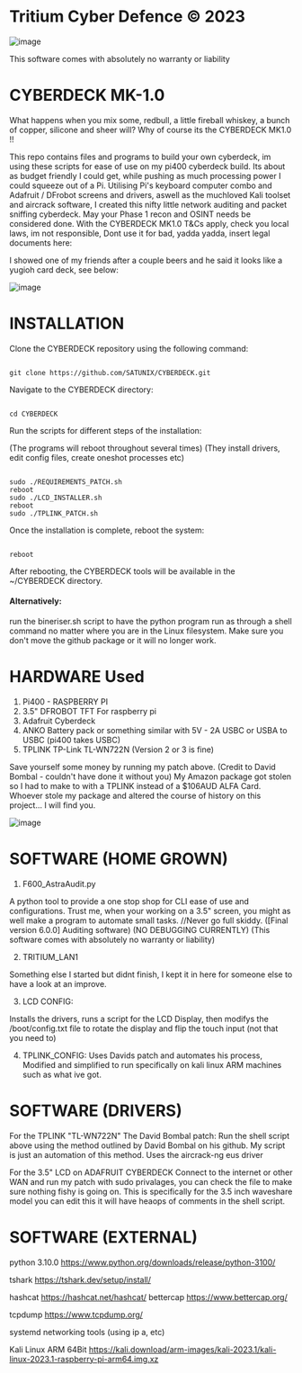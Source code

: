 # Tritium Cyber Defence © 2023
![image](https://avatars.githubusercontent.com/u/120298024?v=4)

This software comes with absolutely no warranty or liability

# CYBERDECK MK-1.0

What happens when you mix some, redbull, a little fireball whiskey, a bunch of copper, silicone and sheer will? 
Why of course its the CYBERDECK MK1.0 !! 

This repo contains files and programs to build your own cyberdeck, im using these scripts for ease of use on my pi400 cyberdeck build. 
Its about as budget friendly I could get, while pushing as much processing power I could squeeze out of a Pi. 
Utilising Pi's keyboard computer combo and Adafruit / DFrobot screens and drivers, aswell as the muchloved Kali toolset and aircrack software, 
I created this nifty little network auditing and packet sniffing cyberdeck. May your Phase 1 recon and OSINT needs be considered done. With the CYBERDECK MK1.0 
T&Cs apply, check you local laws, im not responsible, Dont use it for bad, yadda yadda, insert legal documents here: 

I showed one of my friends after a couple beers and he said it looks like a yugioh card deck, see below: 

![image](https://user-images.githubusercontent.com/111553838/235816204-10f7dd93-4c44-4003-a509-ce212c273afb.png)


# INSTALLATION

Clone the CYBERDECK repository using the following command:

```

git clone https://github.com/SATUNIX/CYBERDECK.git

```

Navigate to the CYBERDECK directory:

```

cd CYBERDECK

```

Run the scripts for different steps of the installation:

(The programs will reboot throughout several times) 
(They install drivers, edit config files, create oneshot processes etc) 

```

sudo ./REQUIREMENTS_PATCH.sh
reboot
sudo ./LCD_INSTALLER.sh
reboot
sudo ./TPLINK_PATCH.sh

```

Once the installation is complete, reboot the system:

```

reboot

```

After rebooting, the CYBERDECK tools will be available in the ~/CYBERDECK directory.


#### Alternatively:
run the bineriser.sh script to have the python program run as through a shell command no matter where you are in the Linux filesystem. 
Make sure you don't move the github package or it will no longer work. 

# HARDWARE Used  
1. Pi400 - RASPBERRY PI 
2. 3.5" DFROBOT TFT For raspberry pi 
3. Adafruit Cyberdeck 
4. ANKO Battery pack or something similar with 5V - 2A USBC or USBA to USBC (pi400 takes USBC)
5. TPLINK TP-Link TL-WN722N (Version 2 or 3 is fine) 

Save yourself some money by running my patch above. (Credit to David Bombal - couldn't have done it without you) 
My Amazon package got stolen so I had to make to with a TPLINK instead of a $106AUD ALFA Card. 
Whoever stole my package and altered the course of history on this project... I will find you. 

![image](https://user-images.githubusercontent.com/111553838/235816261-7dbdffaf-4e7a-4004-a24c-8b85e254a1d3.png)

# SOFTWARE (HOME GROWN)
1. F600_AstraAudit.py 

  A python tool to provide a one stop shop for CLI ease of use and configurations. 
  Trust me, when your working on a 3.5" screen, you might as well make a program to automate small tasks. 
  //Never go full skiddy. 
  ([Final version 6.0.0] Auditing software)
  (NO DEBUGGING CURRENTLY) 
  (This software comes with absolutely no warranty or liability)
  
2. TRITIUM_LAN1 

  Something else I started but didnt finish, I kept it in here for someone else to have a look at an improve. 
  
3. LCD CONFIG: 

  Installs the drivers, runs a script for the LCD Display, then modifys the /boot/config.txt file to rotate the display and flip the touch input (not that you need to) 
  
4. TPLINK_CONFIG: 
  Uses Davids patch and automates his process, Modified and simplified to run specifically on kali linux ARM machines such as what ive got. 
    
    

# SOFTWARE (DRIVERS) 

For the TPLINK "TL-WN722N" 
The David Bombal patch: Run the shell script above using the method outlined by David Bombal on his github. My script is just an automation of this method. 
Uses the aircrack-ng eus driver 

For the 3.5" LCD on ADAFRUIT CYBERDECK 
Connect to the internet or other WAN and run my patch with sudo privalages, you can check the file to make sure nothing fishy is going on. 
This is specifically for the 3.5 inch waveshare model you can edit this it will have heaops of comments in the shell script. 



# SOFTWARE (EXTERNAL)

python 3.10.0 https://www.python.org/downloads/release/python-3100/ 

tshark https://tshark.dev/setup/install/ 

hashcat https://hashcat.net/hashcat/ 
bettercap https://www.bettercap.org/ 

tcpdump https://www.tcpdump.org/ 

systemd networking tools (using ip a, etc) 

Kali Linux ARM 64Bit https://kali.download/arm-images/kali-2023.1/kali-linux-2023.1-raspberry-pi-arm64.img.xz
